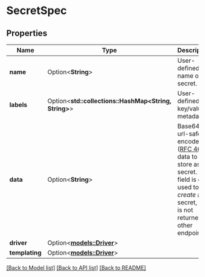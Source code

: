 # SecretSpec

## Properties

Name | Type | Description | Notes
------------ | ------------- | ------------- | -------------
**name** | Option<**String**> | User-defined name of the secret. | [optional]
**labels** | Option<**std::collections::HashMap<String, String>**> | User-defined key/value metadata. | [optional]
**data** | Option<**String**> | Base64-url-safe-encoded ([RFC 4648](https://tools.ietf.org/html/rfc4648#section-5)) data to store as secret.  This field is only used to _create_ a secret, and is not returned by other endpoints.  | [optional]
**driver** | Option<[**models::Driver**](Driver.md)> |  | [optional]
**templating** | Option<[**models::Driver**](Driver.md)> |  | [optional]

[[Back to Model list]](../README.md#documentation-for-models) [[Back to API list]](../README.md#documentation-for-api-endpoints) [[Back to README]](../README.md)


